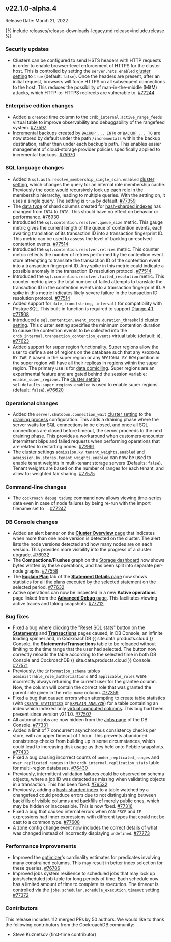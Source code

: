 ## v22.1.0-alpha.4

Release Date: March 21, 2022

{% include releases/release-downloads-legacy.md release=include.release %}

<h3 id="v22-1-0-alpha-4-security-updates">Security updates</h3>

- Clusters can be configured to send HSTS headers with HTTP requests in order to enable browser-level enforcement of HTTPS for the cluster host. This is controlled by setting the `server.hsts.enabled` [cluster setting](https://www.cockroachlabs.com/docs/v22.1/cluster-settings) to `true` (default: `false`). Once the headers are present, after an initial request, browsers will force HTTPS on all subsequent connections to the host. This reduces the possibility of man-in-the-middle (MitM) attacks, which HTTP-to-HTTPS redirects are vulnerable to. [#77244][#77244]

<h3 id="v22-1-0-alpha-4-enterprise-edition-changes">Enterprise edition changes</h3>

- Added a `created` time column to the `crdb_internal.active_range_feeds` virtual table to improve observability and debuggability of the rangefeed system. [#77597][#77597]
- [Incremental backups](https://www.cockroachlabs.com/docs/v22.1/take-full-and-incremental-backups#incremental-backups) created by [`BACKUP ... INTO`](https://www.cockroachlabs.com/docs/v22.1/backup) or [`BACKUP ... TO`](https://www.cockroachlabs.com/docs/v22.1/backup) are now stored by default under the path `/incrementals` within the backup destination, rather than under each backup's path. This enables easier management of cloud-storage provider policies specifically applied to incremental backups. [#75970][#75970]

<h3 id="v22-1-0-alpha-4-sql-language-changes">SQL language changes</h3>

- Added a `sql.auth.resolve_membership_single_scan.enabled` [cluster setting](https://www.cockroachlabs.com/docs/v22.1/cluster-settings), which changes the query for an internal role membership cache. Previously the code would recursively look up each role in the membership hierarchy, leading to multiple queries. With the setting on, it uses a single query. The setting is `true` by default. [#77359][#77359]
- The [data type](https://www.cockroachlabs.com/docs/v22.1/data-types) of shard columns created for [hash-sharded indexes](https://www.cockroachlabs.com/docs/v22.1/hash-sharded-indexes) has changed from `INT4` to `INT8`. This should have no effect on behavior or performance. [#76930][#76930]
- Introduced the `sql.contention.resolver.queue_size` metric. This gauge metric gives the current length of the queue of contention events, each awaiting translation of its transaction ID into a transaction fingerprint ID. This metric can be used to assess the level of backlog unresolved contention events. [#77514][#77514]
- Introduced the `sql.contention.resolver.retries` metric. This counter metric reflects the number of retries performed by the contention event store attempting to translate the transaction ID of the contention event into a transaction fingerprint ID. Any spike in this metric could indicate a possible anomaly in the transaction ID resolution protocol. [#77514][#77514]
- Introduced the `sql.contention.resolver.failed_resolution` metric. This counter metric gives the total number of failed attempts to translate the transaction ID in the contention events into a transaction fingerprint ID. A spike in this metric indicates likely severe failure in the transaction ID resolution protocol. [#77514][#77514]
- Added support for `date_trunc(string, interval)` for compatibility with PostgreSQL. This built-in function is required to support [Django 4.1](https://docs.djangoproject.com/en/dev/releases/4.1/). [#77508][#77508]
- Introduced a `sql.contention.event_store.duration_threshold` [cluster setting](https://www.cockroachlabs.com/docs/v22.1/cluster-settings). This cluster setting specifies the minimum contention duration to cause the contention events to be collected into the `crdb_internal.transaction_contention_events` virtual table (default: `0`). [#77623][#77623]
- Added support for super region functionality. Super regions allow the user to define a set of regions on the database such that any `REGIONAL BY TABLE` based in the super region or any `REGIONAL BY ROW` partition in the super region will have all their replicas in regions within the super region. The primary use is for [data domiciling](https://www.cockroachlabs.com/docs/v22.1/data-domiciling). Super regions are an experimental feature and are gated behind the session variable: `enable_super_regions`. The [cluster setting](https://www.cockroachlabs.com/docs/v22.1/cluster-settings) `sql.defaults.super_regions.enabled` is used to enable super regions (default: `false`). [#76620][#76620]

<h3 id="v22-1-0-alpha-4-operational-changes">Operational changes</h3>

- Added the `server.shutdown.connection_wait` [cluster setting](https://www.cockroachlabs.com/docs/v22.1/cluster-settings) to the [draining process](https://www.cockroachlabs.com/docs/v22.1/node-shutdown#node-shutdown-sequence) configuration. This adds a draining phase where the server waits for SQL connections to be closed, and once all SQL connections are closed before timeout, the server proceeds to the next draining phase. This provides a workaround when customers encounter intermittent blips and failed requests when performing operations that are related to restarting nodes. [#72991][#72991]
- The [cluster settings](https://www.cockroachlabs.com/docs/v22.1/cluster-settings) `admission.kv.tenant_weights.enabled` and `admission.kv.stores.tenant_weights.enabled` can now be used to enable tenant weights in multi-tenant storage servers (Defaults: `false`). Tenant weights are based on the number of ranges for each tenant, and allow for weighted fair sharing. [#77575][#77575]

<h3 id="v22-1-0-alpha-4-command-line-changes">Command-line changes</h3>

- The `cockroach debug tsdump` command now allows viewing time-series data even in case of node failures by being re-run with the import filename set to `-`. [#77247][#77247]

<h3 id="v22-1-0-alpha-4-db-console-changes">DB Console changes</h3>

- Added an alert banner on the [**Cluster Overview** page](https://www.cockroachlabs.com/docs/v22.1/ui-cluster-overview-page) that indicates when more than one node version is detected on the cluster. The alert lists the node versions detected and how many nodes are on each version. This provides more visibility into the progress of a cluster upgrade. [#76932][#76932]
- The **Compactions/Flushes** graph on the [Storage dashboard](https://www.cockroachlabs.com/docs/v22.1/ui-storage-dashboard) now shows bytes written by these operations, and has been split into separate per-node graphs. [#77558][#77558]
- The [**Explain Plan**](https://www.cockroachlabs.com/docs/v22.1/ui-statements-page#explain-plans) tab of the [**Statement Details** page](https://www.cockroachlabs.com/docs/v22.1/ui-statements-page#statement-details-page) now shows statistics for all the plans executed by the selected statement on the selected period. [#77632][#77632]
- Active operations can now be inspected in a new **Active operations** page linked from the [**Advanced Debug** page](https://www.cockroachlabs.com/docs/v22.1/ui-debug-pages). This facilitates viewing active traces and taking snapshots. [#77712][#77712]

<h3 id="v22-1-0-alpha-4-bug-fixes">Bug fixes</h3>

- Fixed a bug where clicking the "Reset SQL stats" button on the [**Statements**](https://www.cockroachlabs.com/docs/v22.1/ui-statements-page) and [**Transactions**](https://www.cockroachlabs.com/docs/v22.1/ui-transactions-page) pages caused, in DB Console, an infinite loading spinner and, in CockroachDB {{ site.data.products.cloud }} Console, the **Statements**/**Transactions** table to be reloaded without limiting to the time range that the user had selected. The button now correctly reloads the table according to the selected time in both DB Console and CockroachDB {{ site.data.products.cloud }} Console. [#77571][#77571]
- Previously, the `information_schema` tables `administrable_role_authorizations` and `applicable_roles` were incorrectly always returning the current user for the grantee column. Now, the column will contain the correct role that was granted the parent role given in the `role_name` column. [#77359][#77359]
- Fixed a bug that caused errors when attempting to create table statistics (with [`CREATE STATISTICS`](https://www.cockroachlabs.com/docs/v22.1/create-statistics) or [`EXPLAIN ANALYZE`](https://www.cockroachlabs.com/docs/v22.1/explain-analyze)) for a table containing an index which indexed only [virtual computed columns](https://www.cockroachlabs.com/docs/v22.1/computed-columns). This bug had been present since version v21.1.0. [#77507][#77507]
- All automatic jobs are now hidden from the [Jobs page](https://www.cockroachlabs.com/docs/v22.1/ui-jobs-page) of the DB Console. [#77331][#77331]
- Added a limit of 7 concurrent asynchronous consistency checks per store, with an upper timeout of 1 hour. This prevents abandoned consistency checks from building up in some circumstances, which could lead to increasing disk usage as they held onto Pebble snapshots. [#77433][#77433]
- Fixed a bug causing incorrect counts of `under_replicated_ranges` and `over_replicated_ranges` in the `crdb_internal.replication_stats` table for multi-region databases. [#76430][#76430]
- Previously, intermittent validation failures could be observed on schema objects, where a job ID was detected as missing when validating objects in a transaction. This has been fixed. [#76532][#76532]
- Previously, adding a [hash-sharded index](https://www.cockroachlabs.com/docs/v22.1/hash-sharded-indexes) to a table watched by a changefeed could produce errors due to not distinguishing between backfills of visible columns and backfills of merely public ones, which may be hidden or inaccessible. This is now fixed. [#77316][#77316]
- Fixed a bug that caused internal errors when `COALESCE` and `IF` expressions had inner expressions with different types that could not be cast to a common type. [#77608][#77608]
- A zone config change event now includes the correct details of what was changed instead of incorrectly displaying `undefined`. [#77773][#77773]

<h3 id="v22-1-0-alpha-4-performance-improvements">Performance improvements</h3>

- Improved the [optimizer](https://www.cockroachlabs.com/docs/v22.1/cost-based-optimizer)'s cardinality estimates for predicates involving many constrained columns. This may result in better index selection for these queries. [#76786][#76786]
- Improved jobs system resilience to scheduled jobs that may lock up jobs/scheduled job table for long periods of time. Each schedule now has a limited amount of time to complete its execution. The timeout is controlled via the `jobs.scheduler.schedule_execution.timeout` setting. [#77372][#77372]

<div class="release-note-contributors" markdown="1">

<h3 id="v22-1-0-alpha-4-contributors">Contributors</h3>

This release includes 112 merged PRs by 50 authors.
We would like to thank the following contributors from the CockroachDB community:

- Steve Kuznetsov (first-time contributor)

</div>

[#72991]: https://github.com/cockroachdb/cockroach/pull/72991
[#75970]: https://github.com/cockroachdb/cockroach/pull/75970
[#76430]: https://github.com/cockroachdb/cockroach/pull/76430
[#76532]: https://github.com/cockroachdb/cockroach/pull/76532
[#76620]: https://github.com/cockroachdb/cockroach/pull/76620
[#76786]: https://github.com/cockroachdb/cockroach/pull/76786
[#76897]: https://github.com/cockroachdb/cockroach/pull/76897
[#76930]: https://github.com/cockroachdb/cockroach/pull/76930
[#76932]: https://github.com/cockroachdb/cockroach/pull/76932
[#77244]: https://github.com/cockroachdb/cockroach/pull/77244
[#77247]: https://github.com/cockroachdb/cockroach/pull/77247
[#77316]: https://github.com/cockroachdb/cockroach/pull/77316
[#77331]: https://github.com/cockroachdb/cockroach/pull/77331
[#77359]: https://github.com/cockroachdb/cockroach/pull/77359
[#77372]: https://github.com/cockroachdb/cockroach/pull/77372
[#77433]: https://github.com/cockroachdb/cockroach/pull/77433
[#77507]: https://github.com/cockroachdb/cockroach/pull/77507
[#77508]: https://github.com/cockroachdb/cockroach/pull/77508
[#77514]: https://github.com/cockroachdb/cockroach/pull/77514
[#77558]: https://github.com/cockroachdb/cockroach/pull/77558
[#77571]: https://github.com/cockroachdb/cockroach/pull/77571
[#77575]: https://github.com/cockroachdb/cockroach/pull/77575
[#77597]: https://github.com/cockroachdb/cockroach/pull/77597
[#77606]: https://github.com/cockroachdb/cockroach/pull/77606
[#77608]: https://github.com/cockroachdb/cockroach/pull/77608
[#77623]: https://github.com/cockroachdb/cockroach/pull/77623
[#77632]: https://github.com/cockroachdb/cockroach/pull/77632
[#77712]: https://github.com/cockroachdb/cockroach/pull/77712
[#77773]: https://github.com/cockroachdb/cockroach/pull/77773
[962cd2d26]: https://github.com/cockroachdb/cockroach/commit/962cd2d26
